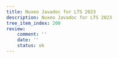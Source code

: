 ```yaml
---
title: Nuxeo Javadoc for LTS 2023
description: Nuxeo Javadoc for LTS 2023
tree_item_index: 200
review:
    comment: ''
    date: ''
    status: ok
---
```

